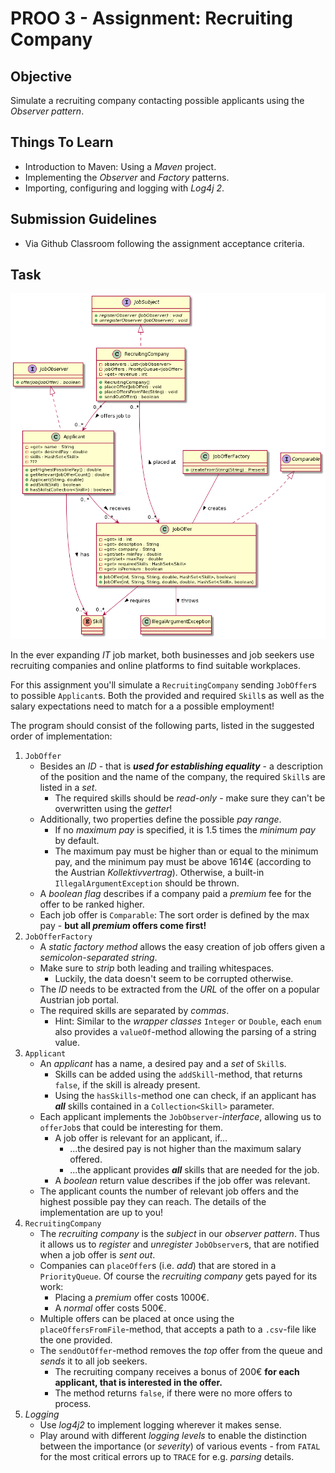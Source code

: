 # PROO 3 - Assignment: Recruiting Company

## Objective
Simulate a recruiting company contacting possible applicants using the _Observer pattern_.

## Things To Learn
* Introduction to Maven: Using a _Maven_ project.
* Implementing the _Observer_ and _Factory_ patterns.
* Importing, configuring and logging with _Log4j 2_.

## Submission Guidelines
* Via Github Classroom following the assignment acceptance criteria.

## Task

![Class Diagram.](diagrams/diagram/diagram.png)

In the ever expanding _IT_ job market, both businesses and job seekers use recruiting companies and online platforms to find suitable workplaces.

For this assignment you'll simulate a `RecruitingCompany` sending `JobOffer`s to possible `Applicant`s. Both the provided and required `Skill`s as well as the salary expectations need to match for a a possible employment!

The program should consist of the following parts, listed in the suggested order of implementation:

1. `JobOffer`
    * Besides an _ID_ - that is **_used for establishing equality_** - a description of the position and the name of the company, the required `Skill`s are listed in a _set_.
        * The required skills should be _read-only_ - make sure they can't be overwritten using the _getter_!
    * Additionally, two properties define the possible _pay range_.
        * If no _maximum pay_ is specified, it is $1.5$ times the _minimum pay_ by default.
        * The maximum pay must be higher than or equal to the minimum pay, and the minimum pay must be above $1614$€ (according to the Austrian _Kollektivvertrag_). Otherwise, a built-in `IllegalArgumentException` should be thrown.
    * A _boolean flag_ describes if a company paid a _premium_ fee for the offer to be ranked higher.
    * Each job offer is `Comparable`: The sort order is defined by the max pay - **but all _premium_ offers come first!**
1. `JobOfferFactory`
    * A _static factory method_ allows the easy creation of job offers given a _semicolon-separated string_.
    * Make sure to _strip_ both leading and trailing whitespaces.
        * Luckily, the data doesn't seem to be corrupted otherwise.
    * The _ID_ needs to be extracted from the _URL_ of the offer on a popular Austrian job portal.
    * The required skills are separated by _commas_.
        * Hint: Similar to the _wrapper classes_ `Integer` or `Double`, each `enum` also provides a `valueOf`-method allowing the parsing of a string value.
1. `Applicant`
    * An _applicant_ has a name, a desired pay and a _set_ of `Skill`s.
        * Skills can be added using the `addSkill`-method, that returns `false`, if the skill is already present.
        * Using the `hasSkills`-method one can check, if an applicant has **_all_** skills contained in a `Collection<Skill>` parameter.
    * Each applicant implements the `JobObserver`-_interface_, allowing us to `offerJob`s that could be interesting for them.
        * A job offer is relevant for an applicant, if...
            * ...the desired pay is not higher than the maximum salary offered.
            * ...the applicant provides **_all_** skills that are needed for the job.
        * A _boolean_ return value describes if the job offer was relevant.
    * The applicant counts the number of relevant job offers and the highest possible pay they can reach. The details of the implementation are up to you!
1. `RecruitingCompany`
    * The _recruiting company_ is the _subject_ in our _observer pattern_. Thus it allows us to _register_ and _unregister_ `JobObserver`s, that are notified when a job offer is _sent out_.
    * Companies can `placeOffer`s (i.e. _add_) that are stored in a `PriorityQueue`. Of course the _recruiting company_ gets payed for its work:
        * Placing a _premium_ offer costs $1000$€.
        * A _normal_ offer costs $500$€.
    * Multiple offers can be placed at once using the `placeOffersFromFile`-method, that accepts a path to a `.csv`-file like the one provided.
    * The `sendOutOffer`-method removes the _top_ offer from the queue and _sends_ it to all job seekers.
        * The recruiting company receives a bonus of $200$€ **for each applicant, that is interested in the offer.**
        * The method returns `false`, if there were no more offers to process.
1. _Logging_
    * Use _log4j2_ to implement logging wherever it makes sense.
    * Play around with different _logging levels_ to enable the distinction between the importance (or _severity_) of various events - from `FATAL` for the most critical errors up to `TRACE` for e.g. _parsing_ details.
